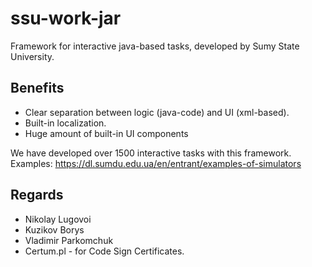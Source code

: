# ssu-work-jar

Framework for  interactive java-based tasks, developed by Sumy State University.

## Benefits

- Clear separation between logic (java-code) and UI (xml-based).
- Built-in localization.
- Huge amount of built-in UI components

We have developed over 1500 interactive tasks with this framework. Examples: https://dl.sumdu.edu.ua/en/entrant/examples-of-simulators

## Regards

* Nikolay Lugovoi
* Kuzikov Borys
* Vladimir Parkomchuk
* Certum.pl - for Code Sign Certificates.
